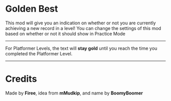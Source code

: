 # Golden Best
This mod will give you an indication on whether or not you are currently <cy>achieving a new record</c> in a level!
You can change the settings of this mod based on whether or not it should show in <cb>Practice Mode</c>

---
For Platformer Levels, the text will **stay <cy>gold</c>** until you reach the time you completed the Platformer Level.

---
# Credits
Made by **Firee**, idea from **mMudkip**, and name by **BoomyBoomer**
